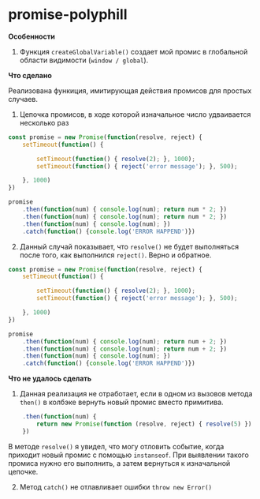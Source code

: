 # promise-polyphill

**Особенности**

1. Функция `createGlobalVariable()` создает мой промис в глобальной области видимости (`window / global`).

**Что сделано**

Реализована функиция, имитирующая действия промисов для простых случаев.

1. Цепочка промисов, в ходе которой изначальное число удваивается несколько раз

```javascript
const promise = new Promise(function(resolve, reject) {
    setTimeout(function() {

        setTimeout(function() { resolve(2); }, 1000);
        setTimeout(function() { reject('error message'); }, 500);

    }, 1000) 
})

promise
    .then(function(num) { console.log(num); return num * 2; })
    .then(function(num) { console.log(num); return num * 2; })
    .then(function(num) { console.log(num); })
    .catch(function() {console.log('ERROR HAPPEND')})

```

2. Данный случай показывает, что `resolve()` не будет выполняться после того, как выполнился `reject()`. Верно и обратное.

```javascript
const promise = new Promise(function(resolve, reject) {
    setTimeout(function() {

        setTimeout(function() { resolve(2); }, 1000);
        setTimeout(function() { reject('error message'); }, 500);

    }, 1000) 
})

promise
    .then(function(num) { console.log(num); return num + 2; })
    .then(function(num) { console.log(num); return num + 2; })
    .then(function(num) { console.log(num); })
    .catch(function() {console.log('ERROR HAPPEND')})

```

**Что не удалось сделать**

1. Данная реализация не отработает, если в одном из вызовов метода `then()` в колбэке вернуть новый промис вместо примитива.

```javascript
    .then(function(num) { 
        return new Promise(function (resolve, reject) { resolve(5) })
    })
```

В методе `resolve()` я увидел, что могу отловить событие, когда приходит новый промис с помощью `instanseof`. При выявлении такого промиса нужно его выполнить, а затем вернуться к изначальной цепочке.

2. Метод `catch()` не отлавливает ошибки `throw new Error()`

